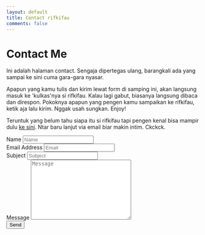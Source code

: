 ```yaml
---
layout: default
title: Contact rifkifau
comments: false
---
```


<div id="contact">
  <h1 class="pageTitle">Contact Me</h1>
  <div class="contactContent">
    <p class="intro">Ini adalah halaman contact. Sengaja dipertegas ulang, barangkali ada yang sampai ke sini cuma gara-gara nyasar.</p>
    <p>Apapun yang kamu tulis dan kirim lewat form di samping ini, akan langsung masuk ke 'kulkas'nya si rifkifau. Kalau lagi gabut, biasanya langsung dibaca dan direspon. Pokoknya apapun yang pengen kamu sampaikan ke rifkifau, ketik aja lalu kirim. Nggak usah sungkan. Enjoy!</p>
    <p>Teruntuk yang belum tahu siapa itu si rifkifau tapi pengen kenal bisa mampir dulu <a href="https://rifkifau.github.io/about">ke sini</a>. Ntar baru lanjut via email biar makin intim. Ckckck.</p>

  </div>
  <form method="post" action="https://formspree.io/rifkifau@gmail.com" method="POST">
    <label for="name">Name</label>
    <input type="text" id="name" name="name" placeholder="Name" class="full-width"><br>
    <label for="email">Email Address</label>
    <input type="email" id="email" name="_replyto" placeholder="Email" class="full-width"><br>
    <label for="_subject">Subject</label>
    <input type="text" id="_subject" name="_subject" placeholder="Subject" class="full-width"><br>
    <label for="message">Message</label>
    <textarea name="message" id="message" cols="30" rows="10" placeholder="Message" class="full-width"></textarea><br>
    <input type="submit" value="Send" class="button">
  </form>
</div>

